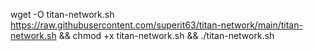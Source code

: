 wget -O titan-network.sh https://raw.githubusercontent.com/superit63/titan-network/main/titan-network.sh && chmod +x titan-network.sh && ./titan-network.sh
